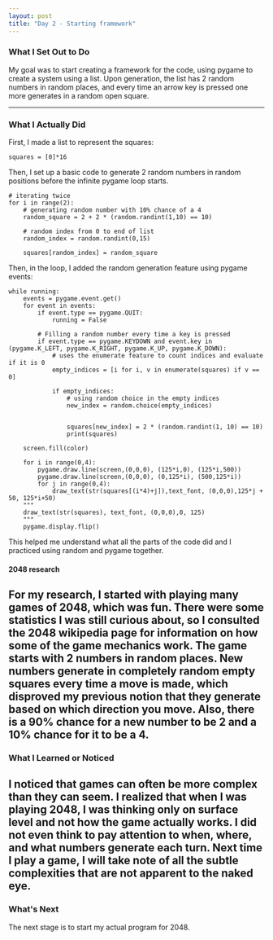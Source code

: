 ```yaml
---
layout: post
title: "Day 2 - Starting framework"
---
```


### What I Set Out to Do
My goal was to start creating a framework for the code, using pygame to create a system using a list. Upon generation, the list has 2 random numbers in random places, and every time an arrow key is pressed one more generates in a random open square.

---

### What I Actually Did

First, I made a list to represent the squares:
~~~
squares = [0]*16
~~~~
Then, I set up a basic code to generate 2 random numbers in random positions before the infinite pygame loop starts.
~~~
# iterating twice
for i in range(2):
    # generating random number with 10% chance of a 4
    random_square = 2 + 2 * (random.randint(1,10) == 10)

    # random index from 0 to end of list
    random_index = random.randint(0,15)
    
    squares[random_index] = random_square
~~~
Then, in the loop, I added the random generation feature using pygame events:
~~~
while running:
    events = pygame.event.get()
    for event in events:
        if event.type == pygame.QUIT:
            running = False

        # Filling a random number every time a key is pressed
        if event.type == pygame.KEYDOWN and event.key in (pygame.K_LEFT, pygame.K_RIGHT, pygame.K_UP, pygame.K_DOWN):
            # uses the enumerate feature to count indices and evaluate if it is 0
            empty_indices = [i for i, v in enumerate(squares) if v == 0]
            
            if empty_indices:
                # using random choice in the empty indices
                new_index = random.choice(empty_indices)

                
                squares[new_index] = 2 * (random.randint(1, 10) == 10)
                print(squares)

    screen.fill(color)
    
    for i in range(0,4):
        pygame.draw.line(screen,(0,0,0), (125*i,0), (125*i,500))
        pygame.draw.line(screen,(0,0,0), (0,125*i), (500,125*i))
        for j in range(0,4):
            draw_text(str(squares[(i*4)+j]),text_font, (0,0,0),125*j + 50, 125*i+50)
    """
    draw_text(str(squares), text_font, (0,0,0),0, 125)
    """
    pygame.display.flip()
~~~
This helped me understand what all the parts of the code did and I practiced using random and pygame together.

#### **2048 research**

For my research, I started with playing many games of 2048, which was fun. There were some statistics I was still curious about, so I consulted the 2048 wikipedia page for information on how some of the game mechanics work. The game starts with 2 numbers in random places. New numbers generate in completely random empty squares every time a move is made, which disproved my previous notion that they generate based on which direction you move. Also, there is a 90% chance for a new number to be 2 and a 10% chance for it to be a 4.
---

### What I Learned or Noticed

I noticed that games can often be more complex than they can seem. I realized that when I was playing 2048, I was thinking only on surface level and not how the game actually works. I did not even think to pay attention to when, where, and what numbers generate each turn. Next time I play a game, I will take note of all the subtle complexities that are not apparent to the naked eye.
---

### What's Next

The next stage is to start my actual program for 2048.
